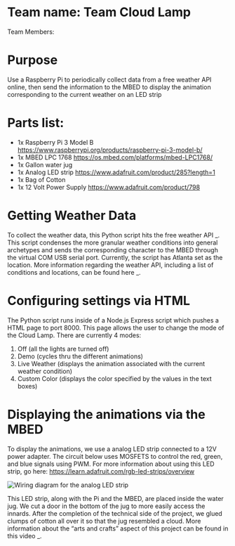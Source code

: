 # Team name: Team Cloud Lamp
Team Members: 

# Purpose 
Use a Raspberry Pi to periodically collect data from a free weather API online, then send the information to the MBED to display the animation corresponding to the current weather on an LED strip

# Parts list: 
- 1x Raspberry Pi 3 Model B https://www.raspberrypi.org/products/raspberry-pi-3-model-b/
- 1x MBED LPC 1768 https://os.mbed.com/platforms/mbed-LPC1768/
- 1x Gallon water jug
- 1x Analog LED strip https://www.adafruit.com/product/285?length=1
- 1x Bag of Cotton
- 1x 12 Volt Power Supply https://www.adafruit.com/product/798

# Getting Weather Data
To collect the weather data, this Python script hits the free weather API _. This script condenses the more granular weather conditions into general archetypes and sends the corresponding character to the MBED through the virtual COM USB serial port. Currently, the script has Atlanta set as the location. More information regarding the weather API, including a list of conditions and locations, can be found here _.

# Configuring settings via HTML
The Python script runs inside of a Node.js Express script which pushes a HTML page to port 8000. This page allows the user to change the mode of the Cloud Lamp. There are currently 4 modes:
1. Off (all the lights are turned off)
2. Demo (cycles thru the different animations)
3. Live Weather (displays the animation associated with the current weather condition)
4. Custom Color (displays the color specified by the values in the text boxes)

# Displaying the animations via the MBED
To display the animations, we use a analog LED strip connected to a 12V power adapter. The circuit below uses MOSFETS to control the red, green, and blue signals using PWM. For more information about using this LED strip, go here: https://learn.adafruit.com/rgb-led-strips/overview

![Wiring diagram for the analog LED strip](https://cdn-learn.adafruit.com/assets/assets/000/002/692/original/led_strips_ledstripfet.gif?1448059609)

This LED strip, along with the Pi and the MBED, are placed inside the water jug. We cut a door in the bottom of the jug to more easily access the innards. After the completion of the technical side of the project, we glued clumps of cotton all over it so that the jug resembled a cloud. More information about the “arts and crafts” aspect of this project can be found in this video _.
